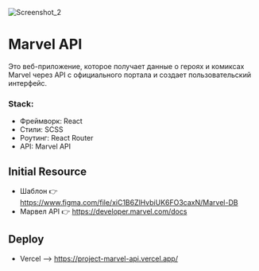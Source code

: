 ![Screenshot_2](https://user-images.githubusercontent.com/78754655/200855225-d2af004c-f6db-44d8-887e-c59a6ac408da.jpg)

# Marvel API
Это веб-приложение, которое получает данные о героях и комиксах Marvel через API с официального портала и создает пользовательский интерфейс. 
### Stack:
+ Фреймворк: React
+ Стили: SCSS
+ Роутинг: React Router
+ API: Marvel API

## Initial Resource
+ Шаблон :point_right: https://www.figma.com/file/xiC1B6ZlHvbiUK6FO3caxN/Marvel-DB
+ Марвел API :point_right: https://developer.marvel.com/docs

## Deploy 
+ Vercel --> https://project-marvel-api.vercel.app/
